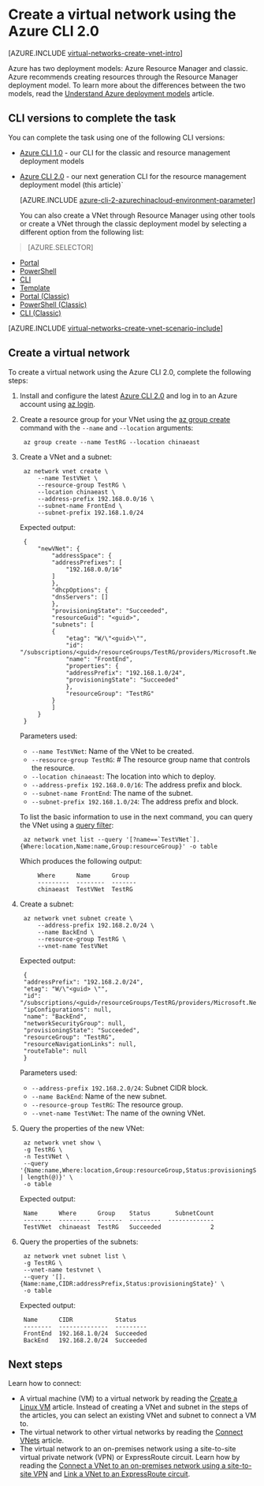 <properties
    pageTitle="Create a virtual network - Azure CLI 2.0 | Azure"
    description="Learn how to create a virtual network using the Azure CLI 2.0."
    services="virtual-network"
    documentationcenter=""
    author="jimdial"
    manager="timlt"
    editor=""
    tags="azure-resource-manager" />
<tags
    ms.assetid="75966bcc-0056-4667-8482-6f08ca38e77a"
    ms.service="virtual-network"
    ms.devlang="na"
    ms.topic="article"
    ms.tgt_pltfrm="na"
    ms.workload="infrastructure-services"
    ms.date="03/15/2016"
    wacn.date=""
    ms.author="jdial"
    ms.custom="H1Hack27Feb2017" />

# Create a virtual network using the Azure CLI 2.0

[AZURE.INCLUDE [virtual-networks-create-vnet-intro](../../includes/virtual-networks-create-vnet-intro-include.md)]

Azure has two deployment models: Azure Resource Manager and classic. Azure recommends creating resources through the Resource Manager deployment model. To learn more about the differences between the two models, read the [Understand Azure deployment models](/documentation/articles/resource-manager-deployment-model/) article.

## CLI versions to complete the task
You can complete the task using one of the following CLI versions:

- [Azure CLI 1.0](/documentation/articles/virtual-networks-create-vnet-cli-nodejs/) - our CLI for the classic and resource management deployment models
- [Azure CLI 2.0](#create-a-virtual-network) - our next generation CLI for the resource management deployment model (this article)`

    [AZURE.INCLUDE [azure-cli-2-azurechinacloud-environment-parameter](../../includes/azure-cli-2-azurechinacloud-environment-parameter.md)]
 
    You can also create a VNet through Resource Manager using other tools or create a VNet through the classic deployment model by selecting a different option from the following list:
> [AZURE.SELECTOR]
- [Portal](/documentation/articles/virtual-networks-create-vnet-arm-pportal/)
- [PowerShell](/documentation/articles/virtual-networks-create-vnet-arm-ps/)
- [CLI](/documentation/articles/virtual-networks-create-vnet-arm-cli/)
- [Template](/documentation/articles/virtual-networks-create-vnet-arm-template-click/)
- [Portal (Classic)](/documentation/articles/virtual-networks-create-vnet-classic-pportal/)
- [PowerShell (Classic)](/documentation/articles/virtual-networks-create-vnet-classic-netcfg-ps/)
- [CLI (Classic)](/documentation/articles/virtual-networks-create-vnet-classic-cli/)

[AZURE.INCLUDE [virtual-networks-create-vnet-scenario-include](../../includes/virtual-networks-create-vnet-scenario-include.md)]

## <a name="create-a-virtual-network"></a> Create a virtual network

To create a virtual network using the Azure CLI 2.0, complete the following steps:

1. Install and configure the latest [Azure CLI 2.0](https://docs.microsoft.com/cli/azure/install-az-cli2) and log in to an Azure account using [az login](https://docs.microsoft.com/cli/azure/#login).

2. Create a resource group for your VNet using the [az group create](https://docs.microsoft.com/cli/azure/group#create) command with the `--name` and `--location` arguments:

        az group create --name TestRG --location chinaeast

3. Create a VNet and a subnet:

        az network vnet create \
            --name TestVNet \
            --resource-group TestRG \
            --location chinaeast \
            --address-prefix 192.168.0.0/16 \
            --subnet-name FrontEnd \
            --subnet-prefix 192.168.1.0/24

    Expected output:

        {
            "newVNet": {
                "addressSpace": {
                "addressPrefixes": [
                    "192.168.0.0/16"
                ]
                },
                "dhcpOptions": {
                "dnsServers": []
                },
                "provisioningState": "Succeeded",
                "resourceGuid": "<guid>",
                "subnets": [
                {
                    "etag": "W/\"<guid>\"",
                    "id": "/subscriptions/<guid>/resourceGroups/TestRG/providers/Microsoft.Network/virtualNetworks/TestVNet/subnets/FrontEnd",
                    "name": "FrontEnd",
                    "properties": {
                    "addressPrefix": "192.168.1.0/24",
                    "provisioningState": "Succeeded"
                    },
                    "resourceGroup": "TestRG"
                }
                ]
            }
        }

    Parameters used:

    - `--name TestVNet`: Name of the VNet to be created.
    - `--resource-group TestRG`: # The resource group name that controls the resource. 
    - `--location chinaeast`: The location into which to deploy.
    - `--address-prefix 192.168.0.0/16`: The address prefix and block.  
    - `--subnet-name FrontEnd`: The name of the subnet.
    - `--subnet-prefix 192.168.1.0/24`: The address prefix and block.

    To list the basic information to use in the next command, you can query the VNet using a [query filter](https://docs.microsoft.com/cli/azure/query-az-cli2):

        az network vnet list --query '[?name==`TestVNet`].{Where:location,Name:name,Group:resourceGroup}' -o table

    Which produces the following output:

            Where      Name      Group
            ---------  --------  -------
            chinaeast  TestVNet  TestRG

4. Create a subnet:

        az network vnet subnet create \
            --address-prefix 192.168.2.0/24 \
            --name BackEnd \
            --resource-group TestRG \
            --vnet-name TestVNet

    Expected output:

        {
        "addressPrefix": "192.168.2.0/24",
        "etag": "W/\"<guid> \"",
        "id": "/subscriptions/<guid>/resourceGroups/TestRG/providers/Microsoft.Network/virtualNetworks/TestVNet/subnets/BackEnd",
        "ipConfigurations": null,
        "name": "BackEnd",
        "networkSecurityGroup": null,
        "provisioningState": "Succeeded",
        "resourceGroup": "TestRG",
        "resourceNavigationLinks": null,
        "routeTable": null
        }

    Parameters used:

    - `--address-prefix 192.168.2.0/24`: Subnet CIDR block.
    - `--name BackEnd`: Name of the new subnet.
    - `--resource-group TestRG`: The resource group.
    - `--vnet-name TestVNet`: The name of the owning VNet.

5. Query the properties of the new VNet:

        az network vnet show \
        -g TestRG \
        -n TestVNet \
        --query '{Name:name,Where:location,Group:resourceGroup,Status:provisioningState,SubnetCount:subnets | length(@)}' \
        -o table

    Expected output:
   
        Name      Where      Group    Status       SubnetCount
        --------  ---------  -------  ---------  -------------
        TestVNet  chinaeast  TestRG   Succeeded              2

6. Query the properties of the subnets:

        az network vnet subnet list \
        -g TestRG \
        --vnet-name testvnet \
        --query '[].{Name:name,CIDR:addressPrefix,Status:provisioningState}' \
        -o table

    Expected output:

        Name      CIDR            Status
        --------  --------------  ---------
        FrontEnd  192.168.1.0/24  Succeeded
        BackEnd   192.168.2.0/24  Succeeded

## Next steps

Learn how to connect:

- A virtual machine (VM) to a virtual network by reading the [Create a Linux VM](/documentation/articles/virtual-machines-linux-quick-create-cli/) article. Instead of creating a VNet and subnet in the steps of the articles, you can select an existing VNet and subnet to connect a VM to.
- The virtual network to other virtual networks by reading the [Connect VNets](/documentation/articles/vpn-gateway-howto-vnet-vnet-resource-manager-portal/) article.
- The virtual network to an on-premises network using a site-to-site virtual private network (VPN) or ExpressRoute circuit. Learn how by reading the [Connect a VNet to an on-premises network using a site-to-site VPN](/documentation/articles/vpn-gateway-howto-multi-site-to-site-resource-manager-portal/) and [Link a VNet to an ExpressRoute circuit](/documentation/articles/expressroute-howto-linkvnet-portal-resource-manager/).